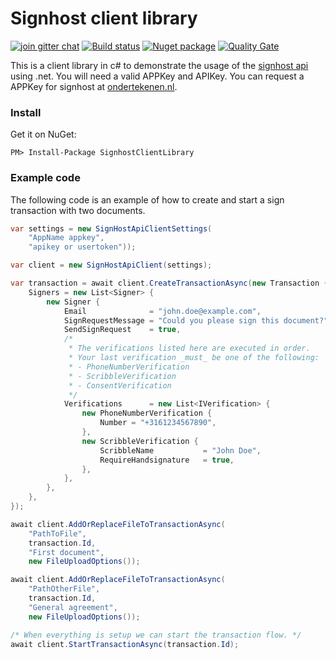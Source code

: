 # Signhost client library
[![join gitter chat](https://badges.gitter.im/Join%20Chat.svg)](https://gitter.im/Evidos/signhost-api)
[![Build status](https://ci.appveyor.com/api/projects/status/696lddgivr6kkhsd/branch/master?svg=true)](https://ci.appveyor.com/project/MrJoe/signhostclientlibrary-xcr5f/branch/master)
[![Nuget package](https://img.shields.io/nuget/v/EntrustSignhostClientLibary.svg)](https://www.nuget.org/Packages/EntrustSignhostClientLibary)
[![Quality Gate](https://sonarcloud.io/api/project_badges/measure?project=SignhostAPIClient&metric=alert_status)](https://sonarcloud.io/dashboard?id=SignhostAPIClient)

This is a client library in c# to demonstrate the usage of the [signhost api](https://api.signhost.com/) using .net.
You will need a valid APPKey and APIKey.
You can request a APPKey for signhost at [ondertekenen.nl](https://portal.signhost.com/signup/api-aanvraag).

### Install
Get it on NuGet:

`PM> Install-Package SignhostClientLibrary`

### Example code
The following code is an example of how to create and start a sign transaction with two documents.
```c#
var settings = new SignHostApiClientSettings(
	"AppName appkey",
	"apikey or usertoken"));

var client = new SignHostApiClient(settings);

var transaction = await client.CreateTransactionAsync(new Transaction {
	Signers = new List<Signer> {
		new Signer {
			Email              = "john.doe@example.com",
			SignRequestMessage = "Could you please sign this document?",
			SendSignRequest    = true,
			/*
			 * The verifications listed here are executed in order.
			 * Your last verification _must_ be one of the following:
			 * - PhoneNumberVerification
			 * - ScribbleVerification
			 * - ConsentVerification
			 */
			Verifications      = new List<IVerification> {
				new PhoneNumberVerification {
					Number = "+3161234567890",
				},
				new ScribbleVerification {
					ScribbleName           = "John Doe",
					RequireHandsignature   = true,
				},
			},
		},
	},
});

await client.AddOrReplaceFileToTransactionAsync(
	"PathToFile",
	transaction.Id,
	"First document",
	new FileUploadOptions());

await client.AddOrReplaceFileToTransactionAsync(
	"PathOtherFile",
	transaction.Id,
	"General agreement",
	new FileUploadOptions());

/* When everything is setup we can start the transaction flow. */
await client.StartTransactionAsync(transaction.Id);

```
